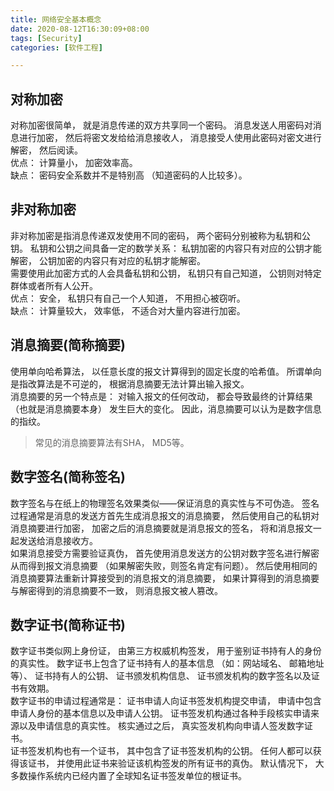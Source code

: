 ```yaml
---
title: 网络安全基本概念
date: 2020-08-12T16:30:09+08:00
tags: [Security]
categories: [软件工程]

---
```


## 对称加密
对称加密很简单， 就是消息传递的双方共享同一个密码。 消息发送人用密码对消息进行加密， 然后将密文发给给消息接收人， 消息接受人使用此密码对密文进行解密， 然后阅读。  
优点： 计算量小， 加密效率高。  
缺点： 密码安全系数并不是特别高 （知道密码的人比较多）。  

## 非对称加密
非对称加密是指消息传递双发使用不同的密码， 两个密码分别被称为私钥和公钥。 私钥和公钥之间具备一定的数学关系： 私钥加密的内容只有对应的公钥才能解密， 公钥加密的内容只有对应的私钥才能解密。  
需要使用此加密方式的人会具备私钥和公钥， 私钥只有自己知道， 公钥则对特定群体或者所有人公开。  
优点： 安全， 私钥只有自己一个人知道， 不用担心被窃听。  
缺点： 计算量较大， 效率低， 不适合对大量内容进行加密。  

## 消息摘要(简称摘要)
使用单向哈希算法， 以任意长度的报文计算得到的固定长度的哈希值。 所谓单向是指改算法是不可逆的， 根据消息摘要无法计算出输入报文。  
消息摘要的另一个特点是： 对输入报文的任何改动， 都会导致最终的计算结果 （也就是消息摘要本身） 发生巨大的变化。 因此，消息摘要可以认为是数字信息的指纹。  
> 常见的消息摘要算法有SHA， MD5等。  

## 数字签名(简称签名)
数字签名与在纸上的物理签名效果类似——保证消息的真实性与不可伪造。 签名过程通常是消息的发送方首先生成消息报文的消息摘要， 然后使用自己的私钥对消息摘要进行加密， 加密之后的消息摘要就是消息报文的签名， 将和消息报文一起发送给消息接收方。  
如果消息接受方需要验证真伪， 首先使用消息发送方的公钥对数字签名进行解密从而得到报文消息摘要 （如果解密失败，则签名肯定有问题）。 然后使用相同的消息摘要算法重新计算接受到的消息报文的消息摘要， 如果计算得到的消息摘要与解密得到的消息摘要不一致， 则消息报文被人篡改。  

## 数字证书(简称证书)
数字证书类似网上身份证， 由第三方权威机构签发， 用于鉴别证书持有人的身份的真实性。 数字证书上包含了证书持有人的基本信息 （如：网站域名、 邮箱地址等）、 证书持有人的公钥、 证书颁发机构信息、 证书颁发机构的数字签名以及证书有效期。  
数字证书的申请过程通常是： 证书申请人向证书签发机构提交申请， 申请中包含申请人身份的基本信息以及申请人公钥。 证书签发机构通过各种手段核实申请来源以及申请信息的真实性。 核实通过之后， 真实签发机构向申请人签发数字证书。  
证书签发机构也有一个证书， 其中包含了证书签发机构的公钥。 任何人都可以获得该证书， 并使用此证书来验证该机构签发的所有证书的真伪。 默认情况下， 大多数操作系统内已经内置了全球知名证书签发单位的根证书。  
